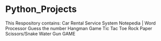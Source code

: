 # Python_Projects
This Respository contains:
Car Rental Service System
Notepedia | Word Processor
Guess the number
Hangman Game
Tic Tac Toe
Rock Paper Scissors/Snake Water Gun GAME
